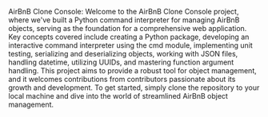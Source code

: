 AirBnB Clone Console: Welcome to the AirBnB Clone Console project, where we've built a Python command interpreter for managing AirBnB objects, serving as the foundation for a comprehensive web application. Key concepts covered include creating a Python package, developing an interactive command interpreter using the cmd module, implementing unit testing, serializing and deserializing objects, working with JSON files, handling datetime, utilizing UUIDs, and mastering function argument handling. This project aims to provide a robust tool for object management, and it welcomes contributions from contributors passionate about its growth and development. To get started, simply clone the repository to your local machine and dive into the world of streamlined AirBnB object management.
